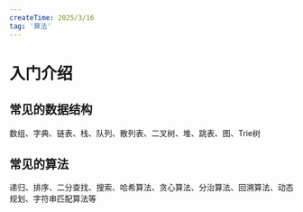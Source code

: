 ```yaml
---
createTime: 2025/3/16
tag: '算法'
---
```

# 入门介绍

## 常见的数据结构

数组、字典、链表、栈、队列、散列表、二叉树、堆、跳表、图、Trie树

## 常见的算法

递归、排序、二分查找、搜索、哈希算法、贪心算法、分治算法、回溯算法、动态规划、字符串匹配算法等
